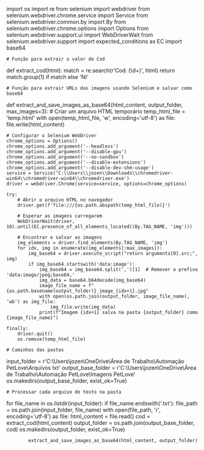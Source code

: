 import os
import re
from selenium import webdriver
from selenium.webdriver.chrome.service import Service
from selenium.webdriver.common.by import By
from selenium.webdriver.chrome.options import Options
from selenium.webdriver.support.ui import WebDriverWait
from selenium.webdriver.support import expected_conditions as EC
import base64

    # Função para extrair o valor do Cod
def extract_cod(html):
    match = re.search(r'<span>Cod: (\d+)</span>', html)
    return match.group(1) if match else 'NI'

    # Função para extrair URLs das imagens usando Selenium e salvar como base64
def extract_and_save_images_as_base64(html_content, output_folder, max_images=3):
    # Criar um arquivo HTML temporário
    temp_html_file = 'temp.html'
    with open(temp_html_file, 'w', encoding='utf-8') as file:
        file.write(html_content)

    # Configurar o Selenium WebDriver
    chrome_options = Options()
    chrome_options.add_argument('--headless')
    chrome_options.add_argument('--disable-gpu')
    chrome_options.add_argument('--no-sandbox')
    chrome_options.add_argument('--disable-extensions')
    chrome_options.add_argument('--disable-dev-shm-usage')
    service = Service('C:\\Users\\jozen\\Downloads\\chromedriver-win64\\chromedriver-win64\\chromedriver.exe')
    driver = webdriver.Chrome(service=service, options=chrome_options)

    try:
        # Abrir o arquivo HTML no navegador
        driver.get(f'file:///{os.path.abspath(temp_html_file)}')

        # Esperar as imagens carregarem
        WebDriverWait(driver, 10).until(EC.presence_of_all_elements_located((By.TAG_NAME, 'img')))

        # Encontrar e salvar as imagens
        img_elements = driver.find_elements(By.TAG_NAME, 'img')
        for idx, img in enumerate(img_elements[:max_images]):
            img_base64 = driver.execute_script("return arguments[0].src;", img)
            if img_base64.startswith('data:image'):
                img_base64 = img_base64.split(',')[1]  # Remover o prefixo 'data:image/jpeg;base64,'
                img_data = base64.b64decode(img_base64)
                image_file_name = f"{os.path.basename(output_folder)}_image_{idx+1}.jpg"
                with open(os.path.join(output_folder, image_file_name), 'wb') as img_file:
                    img_file.write(img_data)
                print(f"Imagem {idx+1} salva na pasta {output_folder} como {image_file_name}")

    finally:
        driver.quit()
        os.remove(temp_html_file)

    # Caminhos das pastas
input_folder = r'C:\Users\jozen\OneDrive\Área de Trabalho\Automação PetLove\Arquivos txt'
output_base_folder = r'C:\Users\jozen\OneDrive\Área de Trabalho\Automação PetLove\Imagens PetLove'
os.makedirs(output_base_folder, exist_ok=True)

    # Processar cada arquivo de texto na pasta
for file_name in os.listdir(input_folder):
    if file_name.endswith('.txt'):
        file_path = os.path.join(input_folder, file_name)
        with open(file_path, 'r', encoding='utf-8') as file:
            html_content = file.read()
            cod = extract_cod(html_content)
            output_folder = os.path.join(output_base_folder, cod)
            os.makedirs(output_folder, exist_ok=True)
            
            extract_and_save_images_as_base64(html_content, output_folder)
